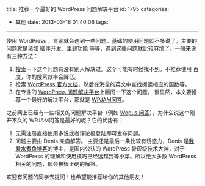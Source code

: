 title: 推荐一个最好的 WordPress 问题解决平台
id: 1795
categories:
  - 其他
date: 2013-03-18 01:40:06
tags:
---

使用 WordPress ，肯定就会遇到一些问题。基础的使用问题就不多说了，主要的问题就是诸如 插件开发、主题功能 等等，遇到这些问题就比较麻烦了。一般来说有三种方法：

1.  [搜索](http://www.google.com.hk)一下这个问题有没有别人解决过。这个可能有时候找不到。不推荐使用 百度，你的搜索效率会降低。
2.  检索 [WordPress 官方文档](http://codex.wordpress.org/)，然后在海量的英文中查找阅读相应的函数等。
3.  在专业的 [WordPress 问题解决平台](http://bbs.wpjam.com/)上面问一下这个问题。
很显然，本文要推荐一个最好的解决平台，那就是 [WPJAM问答](http://bbs.wpjam.com/)。

之前网上已经有一些相关的问题解决平台（例如 [Wopus 问答](http://faq.wopus.org/)），为什么说这个刚开不久的 WPJAM问答是最好的呢？它的优势有：

1.  无需注册直接使用多说或者评论框登陆即可发布问题。
2.  问题主要由 Denis 亲自解答。
主要还是最后一条比较有诱惑力，Denis 是[我爱水煮鱼博客](http://blog.wpjam.com/)的博主，是国内公认的 WordPress 骨灰级技术大神，对于 WordPress 的理解和使用技巧已经远超我等小菜。所以绝大多数 WordPress 相关的问题，都会被很正确的解答。

欢迎有问题的同学去提问！也希望能推荐给你的其他朋友！
